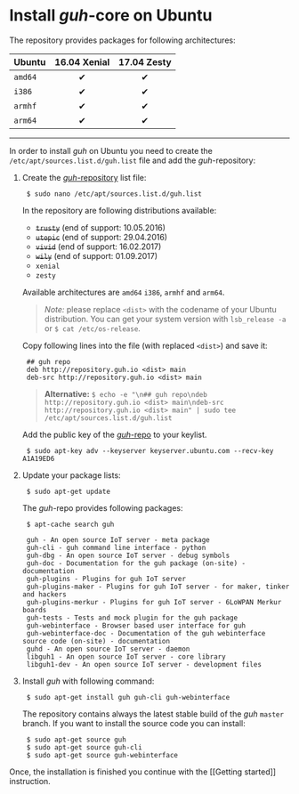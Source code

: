 # Install *guh*-core on Ubuntu

The repository provides packages for following architectures:

| Ubuntu     | 16.04 Xenial | 17.04 Zesty  | 
|:-----------|:------------:|:------------:|
| `amd64`    |       ✔      |       ✔      |
| `i386`     |       ✔      |       ✔      |
| `armhf`    |       ✔      |       ✔      |
| `arm64`    |       ✔      |       ✔      |
--------------------------------------------

In order to install *guh* on Ubuntu you need to create the `/etc/apt/sources.list.d/guh.list` file and add the *guh*-repository:

1. Create the [*guh*-repository](http://repository.guh.io/) list file:
        
        $ sudo nano /etc/apt/sources.list.d/guh.list
        
    In the repository are following distributions available:
    * ~~`trusty`~~ (end of support: 10.05.2016)
    * ~~`utopic`~~ (end of support: 29.04.2016)
    * ~~`vivid`~~ (end of support: 16.02.2017)
    * ~~`wily`~~ (end of support: 01.09.2017)
    * `xenial` 
    * `zesty` 

    Available architectures are `amd64` `i386`, `armhf` and `arm64`.
    
    > *Note:* please replace `<dist>` with the codename of your Ubuntu distribution. You can get your system version with `lsb_release -a` or `$ cat /etc/os-release`. 

    Copy following lines into the file (with replaced `<dist>`) and save it:

        ## guh repo
        deb http://repository.guh.io <dist> main
        deb-src http://repository.guh.io <dist> main
        

    > **Alternative:** `$ echo -e "\n## guh repo\ndeb http://repository.guh.io <dist> main\ndeb-src http://repository.guh.io <dist> main" | sudo tee /etc/apt/sources.list.d/guh.list`
    
    Add the public key of the [*guh*-repo](http://repository.guh.io) to your keylist.
    
        $ sudo apt-key adv --keyserver keyserver.ubuntu.com --recv-key A1A19ED6

        
2. Update your package lists:
    
        $ sudo apt-get update

    The *guh*-repo provides following packages:
    
        $ apt-cache search guh
    
        guh - An open source IoT server - meta package
        guh-cli - guh command line interface - python
        guh-dbg - An open source IoT server - debug symbols
        guh-doc - Documentation for the guh package (on-site) - documentation
        guh-plugins - Plugins for guh IoT server
        guh-plugins-maker - Plugins for guh IoT server - for maker, tinker and hackers
        guh-plugins-merkur - Plugins for guh IoT server - 6LoWPAN Merkur boards
        guh-tests - Tests and mock plugin for the guh package
        guh-webinterface - Browser based user interface for guh
        guh-webinterface-doc - Documentation of the guh webinterface source code (on-site) - documentation
        guhd - An open source IoT server - daemon
        libguh1 - An open source IoT server - core library
        libguh1-dev - An open source IoT server - development files


3. Install *guh* with following command:
    
        $ sudo apt-get install guh guh-cli guh-webinterface
        
    The repository contains always the latest stable build of the *guh* `master` branch. 
    If you want to install the source code you can install:
        
        $ sudo apt-get source guh        
        $ sudo apt-get source guh-cli
        $ sudo apt-get source guh-webinterface
        
Once, the installation is finished you continue with the [[Getting started]] instruction.

